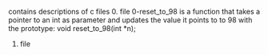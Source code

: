 contains descriptions of c files
0. file 0-reset_to_98 is a function that takes a pointer to an int as parameter and updates the value it points to to 98 with the prototype: void reset_to_98(int *n);
1. file
